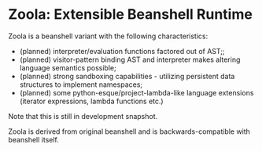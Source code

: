 
Zoola: Extensible Beanshell Runtime
===================================

Zoola is a beanshell variant with the following characteristics:
* (planned) interpreter/evaluation functions factored out of AST;;
* (planned) visitor-pattern binding AST and interpreter makes altering language semantics possible;
* (planned) strong sandboxing capabilities - utilizing persistent data structures to implement namespaces;
* (planned) some python-esque/project-lambda-like language extensions (iterator expressions, lambda functions etc.)

Note that this is still in development snapshot.

Zoola is derived from original beanshell and is backwards-compatible with beanshell itself.


